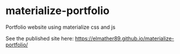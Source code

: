 # materialize-portfolio
Portfolio website using materialize css and js

See the published site here: https://elmather89.github.io/materialize-portfolio/